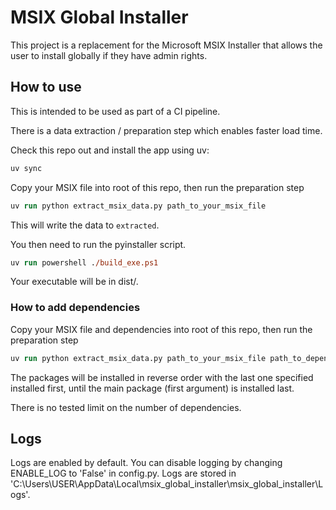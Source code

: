 # MSIX Global Installer

This project is a replacement for the Microsoft MSIX Installer that allows the user to install
globally if they have admin rights.

## How to use

This is intended to be used as part of a CI pipeline.

There is a data extraction / preparation step which enables faster load time.

Check this repo out and install the app using uv:

```ps
uv sync
```

Copy your MSIX file into root of this repo, then run the preparation step

```ps
uv run python extract_msix_data.py path_to_your_msix_file
```

This will write the data to `extracted`.

You then need to run the pyinstaller script.

```ps
uv run powershell ./build_exe.ps1
```

Your executable will be in dist/.

### How to add dependencies

Copy your MSIX file and dependencies into root of this repo, then run the preparation step

```ps
uv run python extract_msix_data.py path_to_your_msix_file path_to_dependency path_to_second_dependency ...
```

The packages will be installed in reverse order with the last one specified installed first, until the
main package (first argument) is installed last.

There is no tested limit on the number of dependencies.

## Logs

Logs are enabled by default.
You can disable logging by changing ENABLE_LOG to 'False' in config.py.
Logs are stored in 'C:\\Users\\USER\\AppData\\Local\\msix_global_installer\\msix_global_installer\\Logs'.
